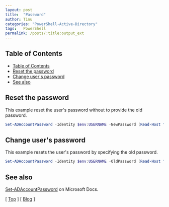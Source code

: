 ```yaml
---
layout: post
title:  "Password"
author: Tinu
categories: "PowerShell-Active-Directory"
tags:   PowerShell
permalink: /posts/:title:output_ext
---
```


## Table of Contents

- [Table of Contents](#table-of-contents)
- [Reset the password](#reset-the-password)
- [Change user's password](#change-users-password)
- [See also](#see-also)

## Reset the password

This example reset the user's password without to provide the old password.

````powershell
Set-ADAccountPassword -Identity $env:USERNAME -NewPassword (Read-Host "Provide a new password for $($env:USERNAME)" -AsSecureString) -Reset -PassThru
````

## Change user's password

This example resets the user's password by specifying the old password.

````powershell
Set-ADAccountPassword -Identity $env:USERNAME -OldPassword (Read-Host "enter the current password for $($env:USERNAME)" -AsSecureString) -NewPassword (Read-Host "provide a new password for $($env:USERNAME)" -AsSecureString) -PassThru
````

## See also

[Set-ADAccountPassword](https://docs.microsoft.com/en-us/powershell/module/addsadministration/Set-ADAccountPassword?view=win10-ps) on Microsoft Docs.

[ [Top](#table-of-contents) ] [ [Blog](../categories.html) ]
